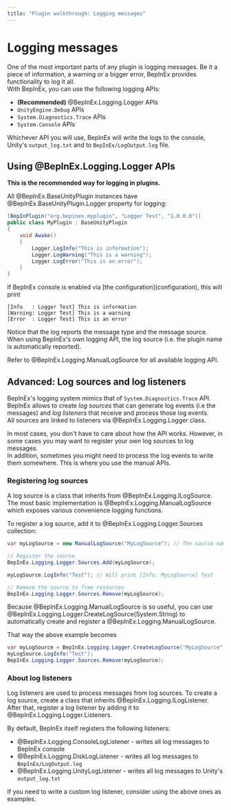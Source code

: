 ```yaml
---
title: "Plugin walkthrough: Logging messages"
---
```


# Logging messages

One of the most important parts of any plugin is logging messages. Be it a 
piece of information, a warning or a bigger error, BepInEx provides 
functionality to log it all.  
With BepInEx, you can use the following logging APIs:

* **(Recommended)** @BepInEx.Logging.Logger APIs
* `UnityEngine.Debug` APIs
* `System.Diagnostics.Trace` APIs
* `System.Console` APIs

Whichever API you will use, BepInEx will write the logs to the console,
Unity's `output_log.txt` and to `BepInEx/LogOutput.log` file.

## Using @BepInEx.Logging.Logger APIs

**This is the recommended way for logging in plugins.**

All @BepInEx.BaseUnityPlugin instances have @BepInEx.BaseUnityPlugin.Logger 
property for logging:

```csharp
[BepInPlugin("org.bepinex.myplugin", "Logger Test", "1.0.0.0")]
public class MyPlugin : BaseUnityPlugin
{
    void Awake()
    {
        Logger.LogInfo("This is information");
        Logger.LogWarning("This is a warning");
        Logger.LogError("This is an error");
    }
}
```

If BepInEx console is enabled via [the configuration](<xref>configuration), 
this will print

```
[Info   : Logger Test] This is information
[Warning: Logger Test] This is a warning
[Error  : Logger Test] This is an error
```

Notice that the log reports the message type and the message source.  
When using BepInEx's own logging API, the log source (i.e. the plugin name 
is automatically reported).

Refer to @BepInEx.Logging.ManualLogSource for all available logging API.

## Advanced: Log sources and log listeners

BepInEx's logging system mimics that of `System.Diagnostics.Trace` API.  
BepInEx allows to create *log sources* that can generate log events (i.e 
the messages) and *log listeners* that receive and process those log events.  
All sources are linked to listeners via @BepInEx.Logging.Logger class.

In most cases, you don't have to care about how the API works. However, in some
cases you may want to register your own log sources to log messages.  
In  addition, sometimes you might need to process the log events to write them
somewhere. This is where you use the manual APIs.

### Registering log sources

A log source is a class that inherits from @BepInEx.Logging.ILogSource.  
The most basic implementation is @BepInEx.Logging.ManualLogSource which exposes
various convenience logging functions.

To register a log source, add it to @BepInEx.Logging.Logger.Sources collection:

```csharp
var myLogSource = new ManualLogSource("MyLogSource"); // The source name is shown in BepInEx log

// Register the source
BepInEx.Logging.Logger.Sources.Add(myLogSource);

myLogSource.LogInfo("Test"); // Will print [Info: MyLogSource] Test

// Remove the source to free resources
BepInEx.Logging.Logger.Sources.Remove(myLogSource);
```

Because @BepInEx.Logging.ManualLogSource is so useful, you can use 
@BepInEx.Logging.Logger.CreateLogSource(System.String) to automatically create
and register a @BepInEx.Logging.ManualLogSource. 

That way the above example becomes

```csharp
var myLogSource = BepInEx.Logging.Logger.CreateLogSource("MyLogSource");
myLogSource.LogInfo("Test");
BepInEx.Logging.Logger.Sources.Remove(myLogSource);
```

### About log listeners

Log listeners are used to process messages from log sources. To create a log 
source, create a class that inherits @BepInEx.Logging.ILogListener.  
After that, register a log listener by adding it to @BepInEx.Logging.Logger.Listeners.

By default, BepInEx itself registers the following listeners:

* @BepInEx.Logging.ConsoleLogListener - writes all log messages to BepInEx 
  console
* @BepInEx.Logging.DiskLogListener - writes all log messages to 
  `BepInEx/LogOutput.log`
* @BepInEx.Logging.UnityLogListener - writes all log messages to Unity's 
  `output_log.txt`

If you need to write a custom log listener, consider using the above ones as 
examples.